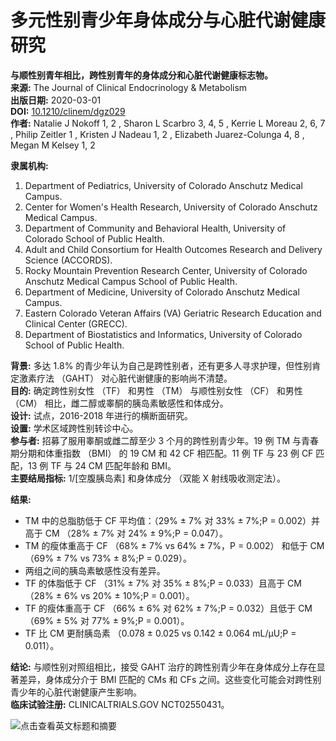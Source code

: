 # 多元性别青少年身体成分与心脏代谢健康研究

**与顺性别青年相比，跨性别青年的身体成分和心脏代谢健康标志物。**  
**来源:** The Journal of Clinical Endocrinology & Metabolism  
**出版日期:** 2020-03-01  
**DOI:** [10.1210/clinem/dgz029](https://www.x-mol.com/ref/1661)  
**作者:** Natalie J Nokoff 1, 2 , Sharon L Scarbro 3, 4, 5 , Kerrie L Moreau 2, 6, 7 , Philip Zeitler 1 , Kristen J Nadeau 1, 2 , Elizabeth Juarez-Colunga 4, 8 , Megan M Kelsey 1, 2  

**隶属机构:**  
1. Department of Pediatrics, University of Colorado Anschutz Medical Campus.  
2. Center for Women's Health Research, University of Colorado Anschutz Medical Campus.  
3. Department of Community and Behavioral Health, University of Colorado School of Public Health.  
4. Adult and Child Consortium for Health Outcomes Research and Delivery Science (ACCORDS).  
5. Rocky Mountain Prevention Research Center, University of Colorado Anschutz Medical Campus School of Public Health.  
6. Department of Medicine, University of Colorado Anschutz Medical Campus.  
7. Eastern Colorado Veteran Affairs (VA) Geriatric Research Education and Clinical Center (GRECC).  
8. Department of Biostatistics and Informatics, University of Colorado School of Public Health.  

**背景:** 多达 1.8% 的青少年认为自己是跨性别者，还有更多人寻求护理，但性别肯定激素疗法 （GAHT） 对心脏代谢健康的影响尚不清楚。  
**目的:** 确定跨性别女性 （TF） 和男性 （TM） 与顺性别女性 （CF） 和男性 （CM） 相比，雌二醇或睾酮的胰岛素敏感性和体成分。  
**设计:** 试点，2016-2018 年进行的横断面研究。  
**设置:** 学术区域跨性别转诊中心。  
**参与者:** 招募了服用睾酮或雌二醇至少 3 个月的跨性别青少年。19 例 TM 与青春期分期和体重指数 （BMI） 的 19 CM 和 42 CF 相匹配。11 例 TF 与 23 例 CF 匹配，13 例 TF 与 24 CM 匹配年龄和 BMI。  
**主要结局指标:** 1/[空腹胰岛素] 和身体成分 （双能 X 射线吸收测定法）。  

**结果:**  
- TM 中的总脂肪低于 CF 平均值：（29% ± 7% 对 33% ± 7%;P = 0.002）并高于 CM （28% ± 7% 对 24% ± 9%;P = 0.047）。  
- TM 的瘦体重高于 CF （68% ± 7% vs 64% ± 7%，P = 0.002） 和低于 CM （69% ± 7% vs 73% ± 8%;P = 0.029）。  
- 两组之间的胰岛素敏感性没有差异。  
- TF 的体脂低于 CF （31% ± 7% 对 35% ± 8%;P = 0.033）且高于 CM （28% ± 6% vs 20% ± 10%;P = 0.001）。  
- TF 的瘦体重高于 CF （66% ± 6% 对 62% ± 7%;P = 0.032）且低于 CM （69% ± 5% 对 77% ± 9%;P = 0.001）。  
- TF 比 CM 更耐胰岛素 （0.078 ± 0.025 vs 0.142 ± 0.064 mL/μU;P = 0.011）。

**结论:** 与顺性别对照组相比，接受 GAHT 治疗的跨性别青少年在身体成分上存在显著差异，身体成分介于 BMI 匹配的 CMs 和 CFs 之间。这些变化可能会对跨性别青少年的心脏代谢健康产生影响。  
**临床试验注册:** CLINICALTRIALS.GOV NCT02550431。

![点击查看英文标题和摘要](https://scdn.x-mol.com/jcss/images/paperTranslation.png)